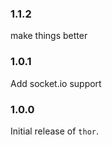 ### 1.1.2

make things better

### 1.0.1

Add socket.io support

### 1.0.0

Initial release of `thor`.

